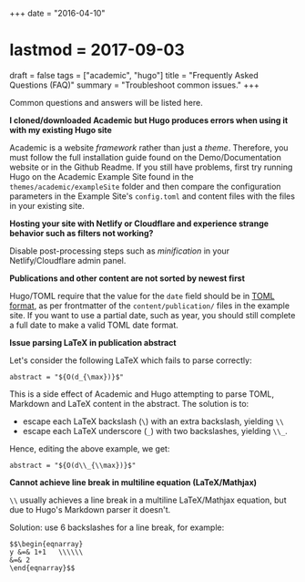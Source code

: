 
+++
date = "2016-04-10"
# lastmod = 2017-09-03
draft = false
tags = ["academic", "hugo"]
title = "Frequently Asked Questions (FAQ)"
summary = "Troubleshoot common issues."
+++

Common questions and answers will be listed here.

**I cloned/downloaded Academic but Hugo produces errors when using it with my existing Hugo site**

Academic is a website *framework* rather than just a *theme*. Therefore, you must follow the full installation guide found on the Demo/Documentation website or in the Github Readme. If you still have problems, first try running Hugo on the Academic Example Site found in the `themes/academic/exampleSite` folder and then compare the configuration parameters in the Example Site's `config.toml` and content files with the files in your existing site.

**Hosting your site with Netlify or Cloudflare and experience strange behavior such as filters not working?**

Disable post-processing steps such as *minification* in your Netlify/Cloudflare admin panel.

**Publications and other content are not sorted by newest first**

Hugo/TOML require that the value for the `date` field should be in [TOML format](https://github.com/toml-lang/toml#local-date-time), as per frontmatter of the `content/publication/` files in the example site. If you want to use a partial date, such as year, you should still complete a full date to make a valid TOML date format.

**Issue parsing LaTeX in publication abstract**

Let's consider the following LaTeX which fails to parse correctly:

    abstract = "${O(d_{\max})}$"

This is a side effect of Academic and Hugo attempting to parse TOML, Markdown and LaTeX content in the abstract. The solution is to:

- escape each LaTeX backslash (`\`) with an extra backslash, yielding `\\`
- escape each LaTeX underscore (`_`) with two backslashes, yielding `\\_`.

Hence, editing the above example, we get:

    abstract = "${O(d\\_{\\max})}$"

**Cannot achieve line break in multiline equation (LaTeX/Mathjax)**

`\\` usually achieves a line break in a multiline LaTeX/Mathjax equation, but due to Hugo's Markdown parser it doesn't.

Solution: use 6 backslashes for a line break, for example:

```
$$\begin{eqnarray} 
y &=& 1+1   \\\\\\
&=& 2
\end{eqnarray}$$
```
